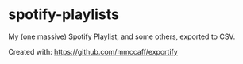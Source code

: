 # spotify-playlists
My (one massive) Spotify Playlist, and some others, exported to CSV.

Created with: https://github.com/mmccaff/exportify

